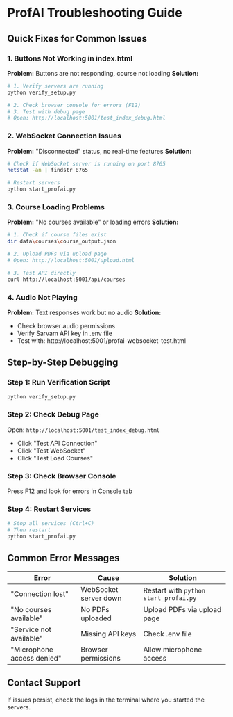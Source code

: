 # ProfAI Troubleshooting Guide

## Quick Fixes for Common Issues

### 1. Buttons Not Working in index.html

**Problem:** Buttons are not responding, course not loading
**Solution:**
```bash
# 1. Verify servers are running
python verify_setup.py

# 2. Check browser console for errors (F12)
# 3. Test with debug page
# Open: http://localhost:5001/test_index_debug.html
```

### 2. WebSocket Connection Issues

**Problem:** "Disconnected" status, no real-time features
**Solution:**
```bash
# Check if WebSocket server is running on port 8765
netstat -an | findstr 8765

# Restart servers
python start_profai.py
```

### 3. Course Loading Problems

**Problem:** "No courses available" or loading errors
**Solution:**
```bash
# 1. Check if course files exist
dir data\courses\course_output.json

# 2. Upload PDFs via upload page
# Open: http://localhost:5001/upload.html

# 3. Test API directly
curl http://localhost:5001/api/courses
```

### 4. Audio Not Playing

**Problem:** Text responses work but no audio
**Solution:**
- Check browser audio permissions
- Verify Sarvam API key in .env file
- Test with: http://localhost:5001/profai-websocket-test.html

## Step-by-Step Debugging

### Step 1: Run Verification Script
```bash
python verify_setup.py
```

### Step 2: Check Debug Page
Open: `http://localhost:5001/test_index_debug.html`
- Click "Test API Connection"
- Click "Test WebSocket" 
- Click "Test Load Courses"

### Step 3: Check Browser Console
Press F12 and look for errors in Console tab

### Step 4: Restart Services
```bash
# Stop all services (Ctrl+C)
# Then restart
python start_profai.py
```

## Common Error Messages

| Error | Cause | Solution |
|-------|-------|----------|
| "Connection lost" | WebSocket server down | Restart with `python start_profai.py` |
| "No courses available" | No PDFs uploaded | Upload PDFs via upload page |
| "Service not available" | Missing API keys | Check .env file |
| "Microphone access denied" | Browser permissions | Allow microphone access |

## Contact Support
If issues persist, check the logs in the terminal where you started the servers.